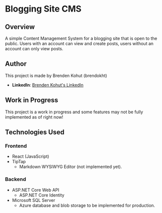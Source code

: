# Blogging Site CMS

## Overview

A simple Content Management System for a blogging site that is open to the public. Users with an account can view and create posts, users without an account can only view posts.

## Author

This project is made by Brenden Kohut (brendokht)

-   **LinkedIn**: [Brenden Kohut's LinkedIn](https://www.linkedin.com/in/brendenkohut/)

## Work in Progress

This project is a work in progress and some features may not be fully implemented as of right now!

## Technologies Used

### Frontend

-   React (JavaScript)
-   TipTap
    -   Markdown WYSIWYG Editor (not implemented yet).

### Backend

-   ASP.NET Core Web API
    -   ASP.NET Core Identity
-   Microsoft SQL Server
    -   Azure database and blob storage to be implemented for production.
